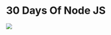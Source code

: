 # 30 Days Of Node JS
<img src="https://images-ext-2.discordapp.net/external/RdMTkRRY56G42FVkISlNruAnipD9tTHlHTjuZqnGFTU/%3F1705989218/https/d2beiqkhq929f0.cloudfront.net/public_assets/assets/000/062/991/original/MB.webp?format=webp&width=571&height=571">
